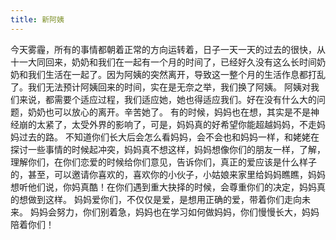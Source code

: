 ```yaml
---
title: 新阿姨
---
```

今天雾霾，所有的事情都朝着正常的方向运转着，日子一天一天的过去的很快，从十一大同回来，奶奶和我们在一起有一个月的时间了，已经好久没有这么长时间奶奶和我们生活在一起了。因为阿姨的突然离开，导致这一整个月的生活作息都打乱了。我们无法预计阿姨回来的时间，实在是无奈之举，我们换了阿姨。
阿姨对我们来说，都需要个适应过程，我们适应她，她也得适应我们。好在没有什么大的问题，奶奶也可以放心的离开。辛苦她了。
有的时候，妈妈也在想，其实是不是神经崩的太紧了，太受外界的影响了，可是，妈妈真的好希望你能超越妈妈，不走妈妈过去的路。
不知道你们长大后会怎么看妈妈，会不会也和妈妈一样，和姥姥在探讨一些事情的时候起冲突，妈妈真不想这样，妈妈想像你们的朋友一样，了解，理解你们，在你们恋爱的时候给你们意见，告诉你们，真正的爱应该是什么样子的，甚至，可以邀请你喜欢的，喜欢你的小伙子，小姑娘来家里给妈妈瞧瞧，妈妈想听他们说，你妈真酷！在你们遇到重大抉择的时候，会尊重你们的决定，妈妈真的想做到这样。
妈妈爱你们，不仅仅是爱，是想用正确的爱，带着你们走向未来。
妈妈会努力，你们别着急，妈妈也在学习如何做妈妈，你们慢慢长大，妈妈陪着你们！
